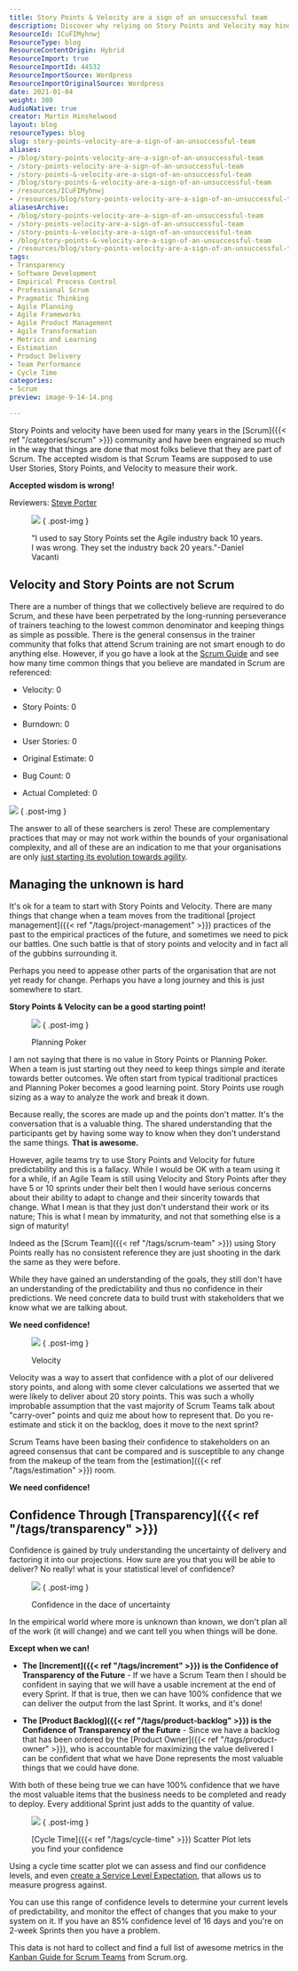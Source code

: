 ```yaml
---
title: Story Points & Velocity are a sign of an unsuccessful team
description: Discover why relying on Story Points and Velocity may hinder your Scrum team's success. Learn to embrace true agility and enhance your team's adaptability.
ResourceId: ICuFIMyhnwj
ResourceType: blog
ResourceContentOrigin: Hybrid
ResourceImport: true
ResourceImportId: 44532
ResourceImportSource: Wordpress
ResourceImportOriginalSource: Wordpress
date: 2021-01-04
weight: 380
AudioNative: true
creator: Martin Hinshelwood
layout: blog
resourceTypes: blog
slug: story-points-velocity-are-a-sign-of-an-unsuccessful-team
aliases:
- /blog/story-points-velocity-are-a-sign-of-an-unsuccessful-team
- /story-points-velocity-are-a-sign-of-an-unsuccessful-team
- /story-points-&-velocity-are-a-sign-of-an-unsuccessful-team
- /blog/story-points-&-velocity-are-a-sign-of-an-unsuccessful-team
- /resources/ICuFIMyhnwj
- /resources/blog/story-points-velocity-are-a-sign-of-an-unsuccessful-team
aliasesArchive:
- /blog/story-points-velocity-are-a-sign-of-an-unsuccessful-team
- /story-points-velocity-are-a-sign-of-an-unsuccessful-team
- /story-points-&-velocity-are-a-sign-of-an-unsuccessful-team
- /blog/story-points-&-velocity-are-a-sign-of-an-unsuccessful-team
- /resources/blog/story-points-velocity-are-a-sign-of-an-unsuccessful-team
tags:
- Transparency
- Software Development
- Empirical Process Control
- Professional Scrum
- Pragmatic Thinking
- Agile Planning
- Agile Frameworks
- Agile Product Management
- Agile Transformation
- Metrics and Learning
- Estimation
- Product Delivery
- Team Performance
- Cycle Time
categories:
- Scrum
preview: image-9-14-14.png

---
```

Story Points and velocity have been used for many years in the [Scrum]({{< ref "/categories/scrum" >}}) community and have been engrained so much in the way that things are done that most folks believe that they are part of Scrum. The accepted wisdom is that Scrum Teams are supposed to use User Stories, Story Points, and Velocity to measure their work.

**Accepted wisdom is wrong!**

Reviewers: [Steve Porter](https://www.scrum.org/steve-porter)

<figure>

![](images/image-25-4-4.png)
{ .post-img }

<figcaption>

"I used to say Story Points set the Agile industry back 10 years. I was wrong. They set the industry back 20 years."-Daniel Vacanti

</figcaption>

</figure>

## Velocity and Story Points are not Scrum

There are a number of things that we collectively believe are required to do Scrum, and these have been perpetrated by the long-running perseverance of trainers teaching to the lowest common denominator and keeping things as simple as possible. There is the general consensus in the trainer community that folks that attend Scrum training are not smart enough to do anything else. However, if you go have a look at the [Scrum Guide](https://nkdagility.com/the-2020-scrum-guide/) and see how many time common things that you believe are mandated in Scrum are referenced:

- Velocity: 0

- Story Points: 0

- Burndown: 0

- User Stories: 0

- Original Estimate: 0

- Bug Count: 0

- Actual Completed: 0

![](images/image-11-1106x720-2-2.png)
{ .post-img }

The answer to all of these searchers is zero! These are complementary practices that may or may not work within the bounds of your organisational complexity, and all of these are an indication to me that your organisations are only [just starting its evolution towards agility](https://nkdagility.com/blog/evolution-not-transformation-this-is-the-inevitability-of-change/).

## Managing the unknown is hard

It's ok for a team to start with Story Points and Velocity. There are many things that change when a team moves from the traditional [project management]({{< ref "/tags/project-management" >}}) practices of the past to the empirical practices of the future, and sometimes we need to pick our battles. One such battle is that of story points and velocity and in fact all of the gubbins surrounding it.

Perhaps you need to appease other parts of the organisation that are not yet ready for change. Perhaps you have a long journey and this is just somewhere to start.

**Story Points & Velocity can be a good starting point!**

<figure>

![](images/Story-Points-360p-1-15-15.gif)
{ .post-img }

<figcaption>

Planning Poker

</figcaption>

</figure>

I am not saying that there is no value in Story Points or Planning Poker. When a team is just starting out they need to keep things simple and iterate towards better outcomes. We often start from typical traditional practices and Planning Poker becomes a good learning point. Story Points use rough sizing as a way to analyze the work and break it down.

Because really, the scores are made up and the points don't matter. It's the conversation that is a valuable thing. The shared understanding that the participants get by having some way to know when they don't understand the same things. **That is awesome.**

However, agile teams try to use Story Points and Velocity for future predictability and this is a fallacy. While I would be OK with a team using it for a while, if an Agile Team is still using Velocity and Story Points after they have 5 or 10 sprints under their belt then I would have serious concerns about their ability to adapt to change and their sincerity towards that change. What I mean is that they just don't understand their work or its nature; This is what I mean by immaturity, and not that something else is a sign of maturity!

Indeed as the [Scrum Team]({{< ref "/tags/scrum-team" >}}) using Story Points really has no consistent reference they are just shooting in the dark the same as they were before.

While they have gained an understanding of the goals, they still don't have an understanding of the predictability and thus no confidence in their predictions. We need concrete data to build trust with stakeholders that we know what we are talking about.

**We need confidence!**

<figure>

![](images/image-27-6-6.png)
{ .post-img }

<figcaption>

Velocity

</figcaption>

</figure>

Velocity was a way to assert that confidence with a plot of our delivered story points, and along with some clever calculations we asserted that we were likely to deliver about 20 story points. This was such a wholly improbable assumption that the vast majority of Scrum Teams talk about "carry-over" points and quiz me about how to represent that. Do you re-estimate and stick it on the backlog, does it move to the next sprint?

Scrum Teams have been basing their confidence to stakeholders on an agreed consensus that cant be compared and is susceptible to any change from the makeup of the team from the [estimation]({{< ref "/tags/estimation" >}}) room.

**We need confidence!**

## Confidence Through [Transparency]({{< ref "/tags/transparency" >}})

Confidence is gained by truly understanding the uncertainty of delivery and factoring it into our projections. How sure are you that you will be able to deliver? No really! what is your statistical level of confidence?

<figure>

![](images/image-5-10-10.png)
{ .post-img }

<figcaption>

Confidence in the dace of uncertainty

</figcaption>

</figure>

In the empirical world where more is unknown than known, we don't plan all of the work (it will change) and we cant tell you when things will be done.

**Except when we can!**

- **The [Increment]({{< ref "/tags/increment" >}}) is the Confidence of Transparency of the Future** - If we have a Scrum Team then I should be confident in saying that we will have a usable increment at the end of every Sprint. If that is true, then we can have 100% confidence that we can deliver the output from the last Sprint. It works, and it's done!

- **The [Product Backlog]({{< ref "/tags/product-backlog" >}}) is the Confidence of Transparency of the Future** - Since we have a backlog that has been ordered by the [Product Owner]({{< ref "/tags/product-owner" >}}), who is accountable for maximizing the value delivered I can be confident that what we have Done represents the most valuable things that we could have done.

With both of these being true we can have 100% confidence that we have the most valuable items that the business needs to be completed and ready to deploy. Every additional Sprint just adds to the quantity of value.

<figure>

![](images/image-7-12-12.png)
{ .post-img }

<figcaption>

[Cycle Time]({{< ref "/tags/cycle-time" >}}) Scatter Plot lets you find your confidence

</figcaption>

</figure>

Using a cycle time scatter plot we can assess and find our confidence levels, and even [create a Service Level Expectation](https://nkdagility.com/the-kanban-guide-for-scrum-teams/#h-service-level-expectation-sle), that allows us to measure progress against.

You can use this range of confidence levels to determine your current levels of predictability, and monitor the effect of changes that you make to your system on it. If you have an 85% confidence level of 16 days and you're on 2-week Sprints then you have a problem.

This data is not hard to collect and find a full list of awesome metrics in the [Kanban Guide for Scrum Teams](https://nkdagility.com/the-kanban-guide-for-scrum-teams/) from Scrum.org.
